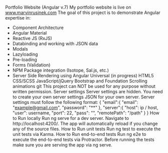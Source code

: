 Portfolio Website (Angular v.7)
My portfolio website is live on www.marvinrusinek.com
The goal of this project is to demonstrate Angular expertise in:
   - Component Architecture
   - Angular Material 
   - Reactive JS (RxJS)
   - Databinding and working with JSON data
   - Modals
   - Lazyloading
   - Pre-loading
   - Forms (Validation)
   - NPM Package integration (Isotope, Sal.js, etc.)
   - Server Side Rendering using Angular Universal (in progress)
HTML5
CSS/SCSS
JavaScript/jQuery
Bootstrap and Foundation
Scrolling animations
git
This project can NOT be used for any purpose without written permission.
Server settings
Server settings are hidden. You need to create your own server settings JSON for your own server. Server settings must follow the following format:
{ "email":{ "email": "example@gmail.com", "password": "**" }, "server":{ "host": ip / host, "user": username, "port": 22, "pass": "", "remotePath": "/path" } }
How to Run locally
Run ng serve for a dev server. Navigate to http://localhost:4200/. The app will automatically reload if you change any of the source files.
How to Run unit tests
Run ng test to execute the unit tests via Karma.
How to Run end-to-end tests
Run ng e2e to execute the end-to-end tests via Protractor. Before running the tests make sure you are serving the app via ng serve.

